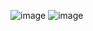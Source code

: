 ![image](https://github.com/juancarloslc/SimulacionporComputadora-JuanLopez/assets/49040925/83a675d8-c187-41f8-bc67-bb81fa94ed3a)
![image](https://github.com/juancarloslc/SimulacionporComputadora-JuanLopez/assets/49040925/26cb6fff-0ac1-4dbb-b40c-4794e8fde7c4)
